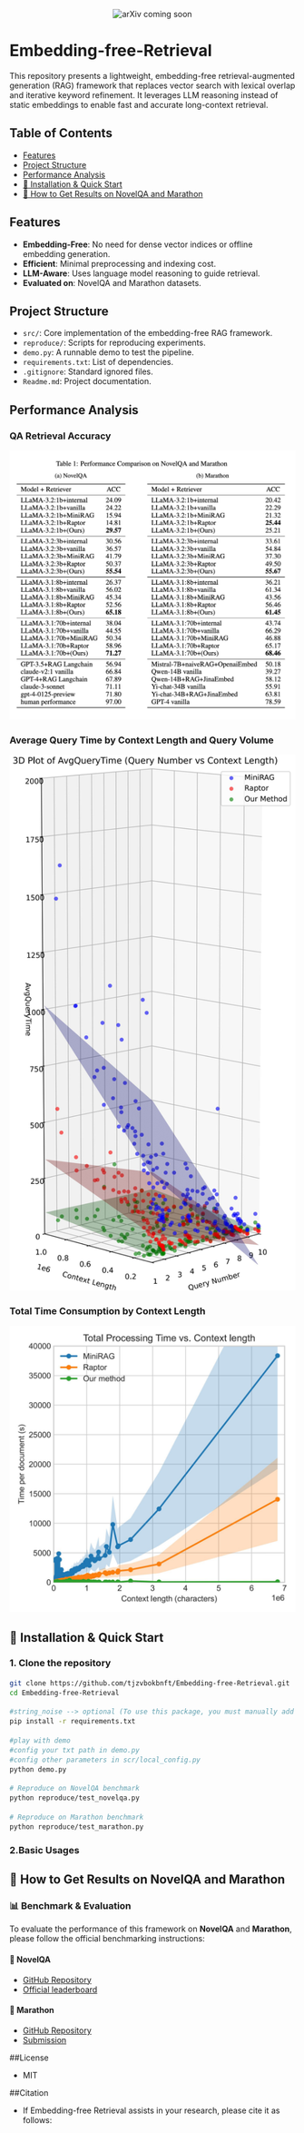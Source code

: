 <p align="center">
  <img src="https://img.shields.io/badge/arXiv-coming--soon-red.svg?style=flat-square" alt="arXiv coming soon">
</p>


# Embedding-free-Retrieval

This repository presents a lightweight, embedding-free retrieval-augmented generation (RAG) framework that replaces vector search with lexical overlap and iterative keyword refinement. It leverages LLM reasoning instead of static embeddings to enable fast and accurate long-context retrieval.

## Table of Contents
- [Features](#features)
- [Project Structure](#project-structure)
- [Performance Analysis](#Performance-Analysis)
- [🔧 Installation & Quick Start](#-installation--quick-start)
- [📄 How to Get Results on NovelQA and Marathon](#-how-to-get-results-on-novelqa-and-marathon)


## Features

- **Embedding-Free**: No need for dense vector indices or offline embedding generation.
- **Efficient**: Minimal preprocessing and indexing cost.
- **LLM-Aware**: Uses language model reasoning to guide retrieval.
- **Evaluated on**: NovelQA and Marathon datasets.

## Project Structure

- `src/`: Core implementation of the embedding-free RAG framework.
- `reproduce/`: Scripts for reproducing experiments.
- `demo.py`: A runnable demo to test the pipeline.
- `requirements.txt`: List of dependencies.
- `.gitignore`: Standard ignored files.
- `Readme.md`: Project documentation.

## Performance Analysis

### QA Retrieval Accuracy
![QA Retrieval Accuracy](performance/ret.png)

### Average Query Time by Context Length and Query Volume
![Average Query Time](performance/Time%203D.jpg)

### Total Time Consumption by Context Length
![Total Time Consumption](performance/Total%20time.jpg)


## 🔧 Installation & Quick Start

### 1. Clone the repository

```bash
git clone https://github.com/tjzvbokbnft/Embedding-free-Retrieval.git
cd Embedding-free-Retrieval

#string_noise --> optional (To use this package, you must manually add it to your site-packages directory. If you don't need it, simply delete the related code.)
pip install -r requirements.txt

#play with demo
#config your txt path in demo.py
#config other parameters in scr/local_config.py
python demo.py

# Reproduce on NovelQA benchmark
python reproduce/test_novelqa.py

# Reproduce on Marathon benchmark
python reproduce/test_marathon.py
```
### 2.Basic Usages


## 📄 How to Get Results on NovelQA and Marathon

### 📊 Benchmark & Evaluation

To evaluate the performance of this framework on **NovelQA** and **Marathon**, please follow the official benchmarking instructions:

#### 📘 NovelQA
- [GitHub Repository](https://github.com/NovelQA/novelqa.github.io)
- [Official leaderboard](https://novelqa.github.io/)
  

#### 🏃 Marathon
- [GitHub Repository](https://github.com/Hambaobao/Marathon)
- [Submission](https://openbenchmark.online/marathon/)

##License
- MIT 

##Citation
- If Embedding-free Retrieval assists in your research, please cite it as follows:


